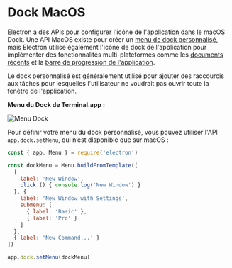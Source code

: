 # Dock MacOS

Electron a des APIs pour configurer l'icône de l'application dans le macOS Dock. Une API MacOS existe pour créer un [menu de dock personnalisé](#custom-dock-menu-mac-os), mais Electron utilise également l'icône de dock de l'application pour implémenter des fonctionnalités multi-plateformes comme les [documents récents](./recent-documents.md) et la [barre de progression de l'application](./progress-bar.md).

Le dock personnalisé est généralement utilisé pour ajouter des raccourcis aux tâches pour lesquelles l'utilisateur ne voudrait pas ouvrir toute la fenêtre de l'application.

**Menu du Dock de Terminal.app :**

![Menu Dock](https://cloud.githubusercontent.com/assets/639601/5069962/6032658a-6e9c-11e4-9953-aa84006bdfff.png)

Pour définir votre menu du dock personnalisé, vous pouvez utiliser l'API `app.dock.setMenu`, qui n’est disponible que sur macOS :

```javascript
const { app, Menu } = require('electron')

const dockMenu = Menu.buildFromTemplate([
  {
    label: 'New Window',
    click () { console.log('New Window') }
  }, {
    label: 'New Window with Settings',
    submenu: [
      { label: 'Basic' },
      { label: 'Pro' }
    ]
  },
  { label: 'New Command...' }
])

app.dock.setMenu(dockMenu)
```
